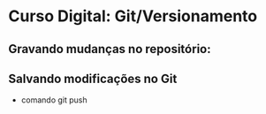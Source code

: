 # Curso Digital: Git/Versionamento

## Gravando mudanças no repositório:

## Salvando modificações no Git

* comando git push